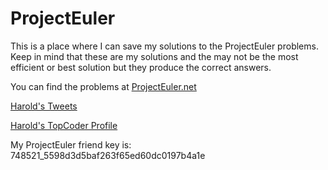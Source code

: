 # ProjectEuler
This is a place where I can save my solutions to the ProjectEuler problems.
Keep in mind that these are
my solutions and the may not be the most efficient or best solution
but they produce the correct answers.

You can find the problems at [ProjectEuler.net](https://projecteuler.net/archives)

[Harold's Tweets](https://twitter.com/HaroldAlmon)

[Harold's TopCoder Profile](http://community.topcoder.com/tc;jsessionid=FWAAl1ndYsqkGOsm4g02fg**.tomcat_tc01?module=MemberProfile&cr=40124359)

My ProjectEuler friend key is: 748521_5598d3d5baf263f65ed60dc0197b4a1e
#
